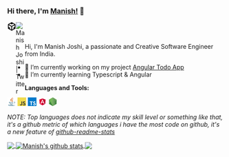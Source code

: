 ### Hi there, I'm [Manish!](https://AdreVice.github.io) 👋

<a href="https://codesandbox.io/u/adrevice">
  <img align="left" alt="Manish Joshi | CodeSandbox" width="20px" src="https://raw.githubusercontent.com/anuraghazra/anuraghazra/master/assets/codesandbox.svg" />
</a>
<a href="https://twitter.com/adrevice">
  <img align="left" alt="Manish Joshi | Twitter" width="21px" src="https://raw.githubusercontent.com/anuraghazra/anuraghazra/master/assets/twitter.svg" />
</a>
<!-- <a href="https://dev.to/adrevice">
 <img align="left" alt=Manish's Dev" width="21px" src="https://raw.githubusercontent.com/anuraghazra/anuraghazra/master/assets/dev.svg" />
 </a> -->

<br />
<br />

Hi, I'm Manish Joshi, a passionate and Creative Software Engineer from India.

- 🔭 I’m currently working on my project [Angular Todo App](https://github.com/AdReVice/HRISAngApp)
- 🌱 I’m currently learning Typescript & Angular

**Languages and Tools:**  

<code><img height="20" src="https://raw.githubusercontent.com/github/explore/80688e429a7d4ef2fca1e82350fe8e3517d3494d/topics/java/java.png"></code>
<code><img height="20" src="https://raw.githubusercontent.com/github/explore/80688e429a7d4ef2fca1e82350fe8e3517d3494d/topics/javascript/javascript.png"></code>
<code><img height="20" src="https://raw.githubusercontent.com/github/explore/80688e429a7d4ef2fca1e82350fe8e3517d3494d/topics/typescript/typescript.png"></code>
<code><img height="20" src="https://raw.githubusercontent.com/github/explore/5c058a388828bb5fde0bcafd4bc867b5bb3f26f3/topics/angular/angular.png"></code>
<code><img height="20" src="https://raw.githubusercontent.com/github/explore/80688e429a7d4ef2fca1e82350fe8e3517d3494d/topics/nodejs/nodejs.png"></code>    

*NOTE: Top languages does not indicate my skill level or something like that, it's a github metric of which languages i have the most code on github, it's a new feature of [github-readme-stats](https://github.com/AdReVice/github-readme-stats)*

<a href="https://github.com/anuraghazra/github-readme-stats">
  <!-- Change the `github-readme-stats.anuraghazra1.vercel.app` to `github-readme-stats.vercel.app`  -->
  <img align="center" src="https://github-readme-stats.anuraghazra1.vercel.app/api/top-langs/?username=AdreVice&theme=radical" />
</a>
<a href="https://github.com/anuraghazra/github-readme-stats">
  <img align="center" src="https://github-readme-stats.vercel.app/api?username=AdReVice&&count_private=true&show_icons=true&include_all_commits=true&theme=radical" alt="Manish's github stats" />
</a>
<a href="https://github.com/AdReVice/AdReVice.github.io">
  <!-- Change the `github-readme-stats.anuraghazra1.vercel.app` to `github-readme-stats.vercel.app`  -->
  <img align="center" src="https://github-readme-stats.vercel.app/api/pin/?username=AdReVice&repo=AdReVice.github.io&theme=radical" />
</a>
